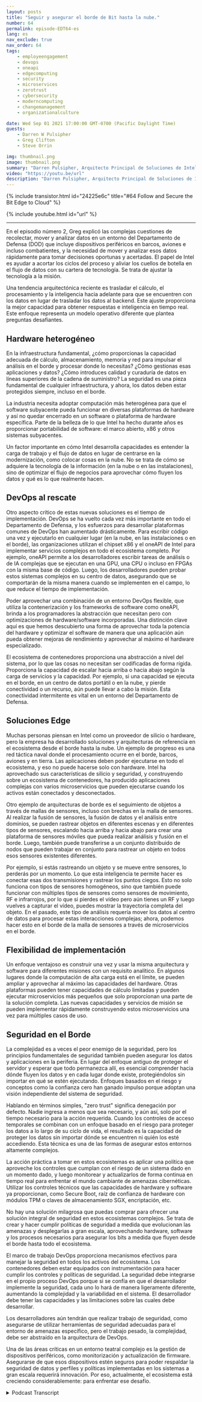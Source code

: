 ```yaml
---
layout: posts
title: "Seguir y asegurar el borde de Bit hasta la nube."
number: 64
permalink: episode-EDT64-es
lang: es
nav_exclude: true
nav_order: 64
tags:
    - employeengagement
    - devops
    - oneapi
    - edgecomputing
    - security
    - microservices
    - zerotrust
    - cybersecurity
    - moderncomputing
    - changemanagement
    - organizationalculture

date: Wed Sep 01 2021 17:00:00 GMT-0700 (Pacific Daylight Time)
guests:
    - Darren W Pulsipher
    - Greg Clifton
    - Steve Orrin

img: thumbnail.png
image: thumbnail.png
summary: "Darren Pulsipher, Arquitecto Principal de Soluciones de Intel, discute siguiendo el tema junto a Greg Clifton, Director de DOD e Inteligencia de Intel, en un seguimiento al episodio n. ° 2, junto con Steve Orrin, CTO Federal de Intel, quien aporta su experiencia en seguridad en entornos complejos de borde a nube."
video: "https://youtu.be/url"
description: "Darren Pulsipher, Arquitecto Principal de Soluciones de Intel, discute siguiendo el tema junto a Greg Clifton, Director de DOD e Inteligencia de Intel, en un seguimiento al episodio n. ° 2, junto con Steve Orrin, CTO Federal de Intel, quien aporta su experiencia en seguridad en entornos complejos de borde a nube."
---
```


<div>
{% include transistor.html id="24225e6c" title="#64 Follow and Secure the Bit Edge to Cloud" %}

{% include youtube.html id="url" %}
</div>

---

En el episodio número 2, Greg explicó las complejas cuestiones de recolectar, mover y analizar datos en un entorno del Departamento de Defensa (DOD) que incluye dispositivos periféricos en barcos, aviones e incluso combatientes, y la necesidad de mover y analizar esos datos rápidamente para tomar decisiones oportunas y acertadas. El papel de Intel es ayudar a acortar los ciclos del proceso y aliviar los cuellos de botella en el flujo de datos con su cartera de tecnología. Se trata de ajustar la tecnología a la misión.

Una tendencia arquitectónica reciente es trasladar el cálculo, el procesamiento y la inteligencia hacia adelante para que se encuentren con los datos en lugar de trasladar los datos al backend. Este ajuste proporciona la mejor capacidad para obtener respuestas e inteligencia en tiempo real. Este enfoque representa un modelo operativo diferente que plantea preguntas desafiantes.

## Hardware heterogéneo

En la infraestructura fundamental, ¿cómo proporcionas la capacidad adecuada de cálculo, almacenamiento, memoria y red para impulsar el análisis en el borde y procesar donde lo necesitas? ¿Cómo gestionas esas aplicaciones y datos? ¿Cómo introduces calidad y curaduría de datos en líneas superiores de la cadena de suministro? La seguridad es una pieza fundamental de cualquier infraestructura, y ahora, los datos deben estar protegidos siempre, incluso en el borde.

La industria necesita adoptar computación más heterogénea para que el software subyacente pueda funcionar en diversas plataformas de hardware y así no quedar encerrado en un software o plataforma de hardware específica. Parte de la belleza de lo que Intel ha hecho durante años es proporcionar portabilidad de software: el marco abierto, x86 y otros sistemas subyacentes.

Un factor importante en cómo Intel desarrolla capacidades es entender la carga de trabajo y el flujo de datos en lugar de centrarse en la modernización, como colocar cosas en la nube. No se trata de cómo se adquiere la tecnología de la información (en la nube o en las instalaciones), sino de optimizar el flujo de negocios para aprovechar cómo fluyen los datos y qué es lo que realmente hacen.

## DevOps al rescate

Otro aspecto crítico de estas nuevas soluciones es el tiempo de implementación. DevOps se ha vuelto cada vez más importante en todo el Departamento de Defensa, y los esfuerzos para desarrollar plataformas comunes de DevOps han aumentado drásticamente. Para escribir código una vez y ejecutarlo en cualquier lugar (en la nube, en las instalaciones o en el borde), las organizaciones utilizan el chipset x86 y el oneAPI de Intel para implementar servicios complejos en todo el ecosistema completo. Por ejemplo, oneAPI permite a los desarrolladores escribir tareas de análisis o de IA complejas que se ejecutan en una GPU, una CPU o incluso en FPGAs con la misma base de código. Luego, los desarrolladores pueden probar estos sistemas complejos en su centro de datos, asegurando que se comportarán de la misma manera cuando se implementen en el campo, lo que reduce el tiempo de implementación.

Poder aprovechar una combinación de un entorno DevOps flexible, que utiliza la contenerización y los frameworks de software como oneAPI, brinda a los programadores la abstracción que necesitan pero con optimizaciones de hardware/software incorporadas. Una distinción clave aquí es que hemos descubierto una forma de aprovechar toda la potencia del hardware y optimizar el software de manera que una aplicación aún pueda obtener mejoras de rendimiento y aprovechar al máximo el hardware especializado.

El ecosistema de contenedores proporciona una abstracción a nivel del sistema, por lo que las cosas no necesitan ser codificadas de forma rígida. Proporciona la capacidad de escalar hacia arriba o hacia abajo según la carga de servicios y la capacidad. Por ejemplo, si una capacidad se ejecuta en el borde, en un centro de datos portátil o en la nube, y pierde conectividad o un recurso, aún puede llevar a cabo la misión. Esta conectividad intermitente es vital en un entorno del Departamento de Defensa.

## Soluciones Edge

Muchas personas piensan en Intel como un proveedor de silicio o hardware, pero la empresa ha desarrollado soluciones y arquitecturas de referencia en el ecosistema desde el borde hasta la nube. Un ejemplo de progreso es una red táctica naval donde el procesamiento ocurre en el borde, barcos, aviones y en tierra. Las aplicaciones deben poder ejecutarse en todo el ecosistema, y eso no puede hacerse solo con hardware. Intel ha aprovechado sus características de silicio y seguridad, y construyendo sobre un ecosistema de contenedores, ha producido aplicaciones complejas con varios microservicios que pueden ejecutarse cuando los activos están conectados y desconectados.

Otro ejemplo de arquitecturas de borde es el seguimiento de objetos a través de mallas de sensores, incluso con brechas en la malla de sensores. Al realizar la fusión de sensores, la fusión de datos y el análisis entre dominios, se pueden rastrear objetos en diferentes escenas y en diferentes tipos de sensores, escalando hacia arriba y hacia abajo para crear una plataforma de sensores móviles que pueda realizar análisis y fusión en el borde. Luego, también puede transferirse a un conjunto distribuido de nodos que pueden trabajar en conjunto para rastrear un objeto en todos esos sensores existentes diferentes.

Por ejemplo, si estás rastreando un objeto y se mueve entre sensores, lo perderás por un momento. Lo que esta inteligencia te permite hacer es conectar esas dos transmisiones y rastrear los puntos ciegos. Esto no solo funciona con tipos de sensores homogéneos, sino que también puede funcionar con múltiples tipos de sensores como sensores de movimiento, RF e infrarrojos, por lo que si pierdes el vídeo pero aún tienes un RF y luego vuelves a capturar el vídeo, puedes mostrar la trayectoria completa del objeto. En el pasado, este tipo de análisis requería mover los datos al centro de datos para procesar estas interacciones complejas; ahora, podemos hacer esto en el borde de la malla de sensores a través de microservicios en el borde.

## Flexibilidad de implementación

Un enfoque ventajoso es construir una vez y usar la misma arquitectura y software para diferentes misiones con un requisito analítico. En algunos lugares donde la computación de alta carga está en el límite, se pueden ampliar y aprovechar al máximo las capacidades del hardware. Otras plataformas pueden tener capacidades de cálculo limitadas y pueden ejecutar microservicios más pequeños que solo proporcionan una parte de la solución completa. Las nuevas capacidades y servicios de misión se pueden implementar rápidamente construyendo estos microservicios una vez para múltiples casos de uso.

## Seguridad en el Borde

La complejidad es a veces el peor enemigo de la seguridad, pero los principios fundamentales de seguridad también pueden asegurar los datos y aplicaciones en la periferia. En lugar del enfoque antiguo de proteger el servidor y esperar que todo permanezca allí, es esencial comprender hacia dónde fluyen los datos y en cada lugar donde existe, protegiéndolos sin importar en qué se estén ejecutando. Enfoques basados en el riesgo y conceptos como la confianza cero han ganado impulso porque adoptan una visión independiente del sistema de seguridad.

Hablando en términos simples, "zero trust" significa denegación por defecto. Nadie ingresa a menos que sea necesario, y aún así, solo por el tiempo necesario para la acción requerida. Cuando los controles de acceso temporales se combinan con un enfoque basado en el riesgo para proteger los datos a lo largo de su ciclo de vida, el resultado es la capacidad de proteger los datos sin importar dónde se encuentren ni quién los esté accediendo. Esta técnica es una de las formas de asegurar estos entornos altamente complejos.

La acción práctica a tomar en estos ecosistemas es aplicar una política que aproveche los controles que cumplan con el riesgo de un sistema dado en un momento dado, y luego monitorear y actualizarlos de forma continua en tiempo real para enfrentar el mundo cambiante de amenazas cibernéticas. Utilizar los controles técnicos que las capacidades de hardware y software ya proporcionan, como Secure Boot, raíz de confianza de hardware con módulos TPM o claves de almacenamiento SGX, encriptación, etc.

No hay una solución milagrosa que puedas comprar para ofrecer una solución integral de seguridad en estos ecosistemas complejos. Se trata de crear y hacer cumplir políticas de seguridad a medida que evolucionan las amenazas y desplegarlas a gran escala, aprovechando hardware, software y los procesos necesarios para asegurar los bits a medida que fluyen desde el borde hasta todo el ecosistema.

El marco de trabajo DevOps proporciona mecanismos efectivos para manejar la seguridad en todos los activos del ecosistema. Los contenedores deben estar equipados con instrumentación para hacer cumplir los controles y políticas de seguridad. La seguridad debe integrarse en el propio proceso DevOps porque si se confía en que el desarrollador implemente la seguridad, cada uno lo hará de manera ligeramente diferente, aumentando la complejidad y la variabilidad en el sistema. El desarrollador debe tener las capacidades y las limitaciones sobre las cuales debe desarrollar.

Los desarrolladores aún tendrán que realizar trabajo de seguridad, como asegurarse de utilizar herramientas de seguridad adecuadas para el entorno de amenazas específico, pero el trabajo pesado, la complejidad, debe ser abstraído en la arquitectura de DevOps.

Una de las áreas críticas en un entorno teatral complejo es la gestión de dispositivos periféricos, como monitorización y actualización de firmware. Asegurarse de que esos dispositivos estén seguros para poder respaldar la seguridad de datos y perfiles y políticas implementadas en los sistemas a gran escala requerirá innovación. Por eso, actualmente, el ecosistema está creciendo considerablemente: para enfrentar ese desafío.



<details>
<summary> Podcast Transcript </summary>

<p></p>

</details>
